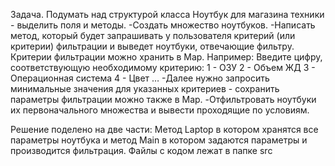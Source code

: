 Задача.
Подумать над структурой класса Ноутбук для магазина техники - выделить поля и методы.
-Создать множество ноутбуков.
-Написать метод, который будет запрашивать у пользователя критерий (или критерии)
фильтрации и выведет ноутбуки, отвечающие фильтру. Критерии фильтрации можно хранить в Map.
Например:
Введите цифру, соответствующую необходимому критерию:
1 - ОЗУ
2 - Объем ЖД
3 - Операционная система
4 - Цвет …
-Далее нужно запросить минимальные значения для указанных критериев -
сохранить параметры фильтрации можно также в Map.
-Отфильтровать ноутбуки их первоначального множества и вывести проходящие
по условиям.

Решение поделено на две части:
Метод Laptop в котором хранятся все параметры ноутбука и метод
Main в котором задаются параметры и производится фильтрация. Файлы с кодом лежат в папке src
